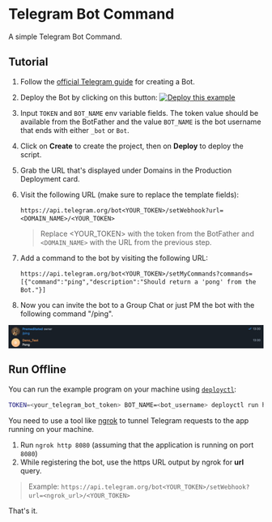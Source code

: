 # Telegram Bot Command

A simple Telegram Bot Command.

## Tutorial

1. Follow the
   [official Telegram guide](https://core.telegram.org/bots#3-how-do-i-create-a-bot)
   for creating a Bot.
2. Deploy the Bot by clicking on this button:
   [![Deploy this example](https://deno.com/deno-deploy-button.svg)](https://dash.deno.com/new?url=https://raw.githubusercontent.com/denoland/deploy_examples/main/telegram/mod.ts&env=TOKEN,BOT_NAME)
3. Input `TOKEN` and `BOT_NAME` env variable fields. The token value should be
   available from the BotFather and the value `BOT_NAME` is the bot username
   that ends with either `_bot` or `Bot`.
4. Click on **Create** to create the project, then on **Deploy** to deploy the
   script.
5. Grab the URL that's displayed under Domains in the Production Deployment
   card.
6. Visit the following URL (make sure to replace the template fields):
   ```
   https://api.telegram.org/bot<YOUR_TOKEN>/setWebhook?url=<DOMAIN_NAME>/<YOUR_TOKEN>
   ```

   > Replace <YOUR_TOKEN> with the token from the BotFather and `<DOMAIN_NAME>`
   > with the URL from the previous step.

7. Add a command to the bot by visiting the following URL:

   ```
   https://api.telegram.org/bot<YOUR_TOKEN>/setMyCommands?commands=[{"command":"ping","description":"Should return a 'pong' from the Bot."}]
   ```
8. Now you can invite the bot to a Group Chat or just PM the bot with the
   following command "/ping".

<img align="center" src="demo.png" alt="demo of Telegram Bot Command" />

## Run Offline

You can run the example program on your machine using
[`deployctl`](https://github.com/denoland/deployctl):

```sh
TOKEN=<your_telegram_bot_token> BOT_NAME=<bot_username> deployctl run https://raw.githubusercontent.com/denoland/deploy_examples/main/telegram/mod.ts
```

You need to use a tool like [ngrok](https://ngrok.com) to tunnel Telegram
requests to the app running on your machine.

1. Run `ngrok http 8080` (assuming that the application is running on port
   `8080`)
2. While registering the bot, use the https URL output by ngrok for **url**
   query.

> Example:
> `https://api.telegram.org/bot<YOUR_TOKEN>/setWebhook?url=<ngrok_url>/<YOUR_TOKEN>`

That's it.
